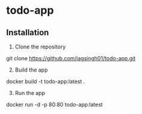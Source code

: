 # todo-app
## Installation
1. Clone the repository

git clone https://github.com/jagsingh01/todo-app.git


2. Build the app

docker build -t todo-app:latest .


3. Run the app

docker run -d -p 80:80 todo-app:latest 
